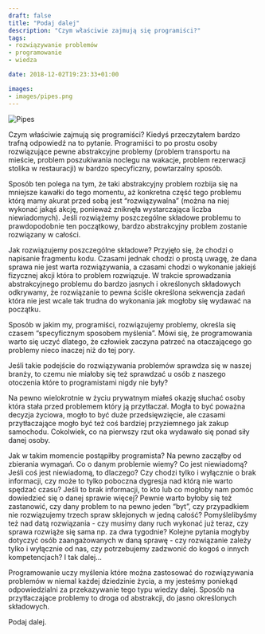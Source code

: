```yaml
---
draft: false
title: "Podaj dalej"
description: "Czym właściwie zajmują się programiści?"
tags:
- rozwiązywanie problemów
- programowanie
- wiedza

date: 2018-12-02T19:23:33+01:00

images:
- images/pipes.png
---
```


![Pipes](/images/pipes.png)

Czym właściwie zajmują się programiści? Kiedyś przeczytałem bardzo trafną odpowiedź na to pytanie. Programiści to po prostu osoby rozwiązujące pewne abstrakcyjne problemy (problem transportu na mieście, problem poszukiwania noclegu na wakacje, problem rezerwacji stolika w restauracji) w bardzo specyficzny, powtarzalny sposób. 

Sposób ten polega na tym, że taki abstrakcyjny problem rozbija się na mniejsze kawałki do tego momentu, aż konkretna część tego problemu którą mamy akurat przed sobą jest “rozwiązywalna” (można na niej wykonać jakąś akcję, ponieważ zniknęła wystarczająca liczba niewiadomych). Jeśli rozwiążemy poszczególne składowe problemu to prawdopodobnie ten początkowy, bardzo abstrakcyjny problem zostanie rozwiązany w całości.

Jak rozwiązujemy poszczególne składowe? Przyjęło się, że chodzi o napisanie fragmentu kodu. Czasami jednak chodzi o prostą uwagę, że dana sprawa nie jest warta rozwiązywania, a czasami chodzi o wykonanie jakiejś fizycznej akcji która to problem rozwiązuje. W trakcie sprowadzania abstrakcyjnego problemu do bardzo jasnych i określonych składowych odkrywamy, że rozwiązanie to pewna ściśle określona sekwencja zadań która nie jest wcale tak trudna do wykonania jak mogłoby się wydawać na początku.

Sposób w jakim my, programiści, rozwiązujemy problemy, określa się czasem “specyficznym sposobem myślenia”. Mówi się, że programowania warto się uczyć dlatego, że człowiek zaczyna patrzeć na otaczającego go problemy nieco inaczej niż do tej pory.

Jeśli takie podejście do rozwiązywania problemów sprawdza się w naszej branży, to czemu nie miałoby się też sprawdzać u osób z naszego otoczenia które to programistami nigdy nie były?

Na pewno wielokrotnie w życiu prywatnym miałeś okazję słuchać osoby która stała przed problemem który ją przytłaczał. Mogła to być poważna decyzja życiowa, mogło to być duże przedsięwzięcie, ale czasami przytłaczające mogło być też coś bardziej przyziemnego jak zakup samochodu. Cokolwiek, co na pierwszy rzut oka wydawało się ponad siły danej osoby. 

Jak w takim momencie postąpiłby programista? Na pewno zacząłby od zbierania wymagań. Co o danym problemie wiemy? Co jest niewiadomą? Jeśli coś jest niewiadomą, to dlaczego? Czy chodzi tylko i wyłącznie o brak informacji, czy może to tylko poboczna dygresja nad którą nie warto spędzać czasu? Jeśli to brak informacji, to kto lub co mogłoby nam pomóc dowiedzieć się o danej sprawie więcej? Pewnie warto byłoby się też zastanowić, czy dany problem to na pewno jeden “byt”, czy przypadkiem nie rozwiązujemy trzech spraw sklejonych w jedną całość? Pomyślelibyśmy też nad datą rozwiązania - czy musimy dany ruch wykonać już teraz, czy sprawa rozwiąże się sama np. za dwa tygodnie? Kolejne pytania mogłyby dotyczyć osób zaangażowanych w daną sprawę - czy rozwiązanie zależy tylko i wyłącznie od nas, czy potrzebujemy zadzwonić do kogoś o innych kompetencjach? I tak dalej…

Programowanie uczy myślenia które można zastosować do rozwiązywania problemów w niemal każdej dziedzinie życia, a my jesteśmy poniekąd odpowiedzialni za przekazywanie tego typu wiedzy dalej. Sposób na przytłaczające problemy to droga od abstrakcji, do jasno określonych składowych.

Podaj dalej.
